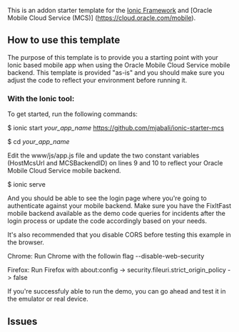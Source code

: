 This is an addon starter template for the [Ionic Framework](http://ionicframework.com/) and [Oracle Mobile Cloud Service (MCS)] (https://cloud.oracle.com/mobile).

## How to use this template

The purpose of this template is to provide you a starting point with your Ionic based mobile app when using the Oracle Mobile Cloud Service mobile backend.
This template is provided "as-is" and you should make sure you adjust the code to reflect your environment before running it.

### With the Ionic tool:

To get started, run the following commands:

$ ionic start *your_app_name* https://github.com/mjabali/ionic-starter-mcs

$ cd *your_app_name*

Edit the www/js/app.js file and update the two constant variables (HostMcsUrl and MCSBackendID) on lines 9 and 10 to reflect your Oracle Mobile Cloud Service mobile backend. 

$ ionic serve

And you should be able to see the login page where you're going to authenticate against your mobile backend. Make sure you have the FixItFast mobile backend available as the demo code queries for incidents after the login process or update the code accordingly based on your needs.

It's also recommended that you disable CORS before testing this example in the browser.

Chrome: Run Chrome with the followin flag --disable-web-security

Firefox: Run Firefox with about:config -> security.fileuri.strict_origin_policy -> false

If you're successfuly able to run the demo, you can go ahead and test it in the emulator or real device.


## Issues

